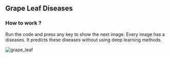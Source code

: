## Grape Leaf Diseases
### How to work ?

Run the code and press any key to show the next image.
Every image has a diseases.
It predicts these diseases without using deep learning methods.

![grape_leaf](https://user-images.githubusercontent.com/72610039/138967075-cd989116-2387-4d74-8e05-b3bc53755b3b.PNG)
